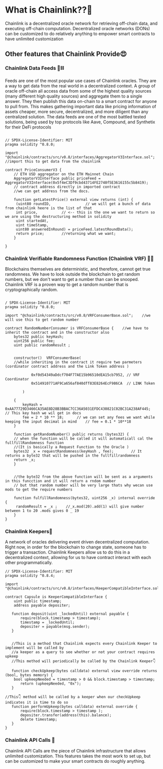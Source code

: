 # What is Chainlink??🤔
Chainlink is a decentralized oracle network for retrieving off-chain data, and executing 
off-chain computation. Decentralized oracle networks (DONs) can be customized to do relatively
anything to empower smart contracts to have unlimited customization

## Other features that Chainlink Provide😍

### Chainlink Data Feeds 🧧⛓

Feeds are one of the most popular use cases of Chainlink oracles.
They are a way to get data from the real world in a decentralized context.
A group of oracle off-chain all access data from some of the highest quality sources
(many different high quality sources) and aggregate them to a single answer. 
They then publish this data on-chain to a smart contract for anyone to pull from. This makes gathering important data like pricing
information of assets cheaper, more secure, decentralized, and more diligent than any centralized solution.
The data feeds are one of the most battled tested solutions, being used by top protocols like Aave, Compound, and Synthetix for their DeFi protocols

```solidity

// SPDX-License-Identifier: MIT
pragma solidity ^0.8.0;

import "@chainlink/contracts/src/v0.8/interfaces/AggregatorV3Interface.sol";  //import this to get data from the chainlink

contract PriceConsumerV3 {
    // ETH USD aggregator on the ETH Mainnet Chain
    AggregatorV3Interface public priceFeed = AggregatorV3Interface(0x5f4eC3Df9cbd43714FE2740f5E3616155c5b8419);
    // contract address directly in imported contract
    //we can get address from the docs.
    
    function getLatestPrice() external view returns (int) {
     (uint80 roundID,                // we will get a bunch of data from chainlink heere is the list of that
     int price,           // <-- this is the one we want to return so we are using the destructuring method in solidity
     uint startedAt,
     uint timeStamp,
     uint80 answeredInRound) = priceFeed.latestRoundData();
     return price;        //returning what we want;
    }
    
}
```

### Chainlink Verifiable Randomness Function (Chainlink VRF) 🎲🔮

Blockchains themselves are deterministic, and therefore, cannot get true randomness. We have to look outside the blockchain to get random numbers,
but we don't want to get a number than can be snooped. Chainlink VRF is a proven way to get a random number that is cryptographically random.

```solidity

/ SPDX-License-Identifier: MIT
pragma solidity ^0.8.0;

import "@chainlink/contracts/src/v0.8/VRFConsumerBase.sol";    //we will use this to get random number 

contract RandomNumberConsumer is VRFConsumerBase {    //we have to inherit the contract and in the constructor also
    bytes32 public keyHash;             
    uint256 public fee;
    uint public randomResult ;
    

    constructor()  VRFConsumerBase(  
    //while inheriting in the contract it require two parmeters (cordinator contract address and the Link Token address )
    
            0xf0d54349aDdcf704F77AE15b96510dEA15cb7952, // VRF Coordinator
            0x514910771AF9Ca656af840dff83E8264EcF986CA  // LINK Token
            
        ) 
        
    {
        keyHash = 0xAA77729D3466CA35AE8D28B3BBAC7CC36A5031EFDC430821C02BC31A238AF445;  // This key hash we wil get in docs
        fee = 2 * 10 ** 18;      // we can set any fees we want while keeping the input decimal in mind    // fee = 0.1 * 10**18
    }
    
    function getRandomNumber() public returns (bytes32) { 
    // when the function will be called it will automaticall cal the fullfillRandomness function
    //(It is basically a Request Function to the Oracle )
    bytes32 _x = requestRandomness(keyHash , fee);        // It returns a byte32 that will be pushed in the fullfillrandomness
    return _x;
    }
    
    
    //the byte32 from the above function will be sent as a arguments in this funcction and it will return a rndom number 
    // but that random number will be very large thats why wecan use mods to get the require numbers
    
    function fulfillRandomness(bytes32, uint256 _x) internal override {
     randomResult = _x ;    //_x.mod(20).add(1) will give number between 1 to 20 .mods gives 0 _ 19 
    }
}

```
### Chainlink Keepers🤠

 A network of oracles delivering event driven decentralized computation. Right now, in order for the blockchain to change state, someone has to trigger a transaction.
 Chainlink Keepers allow us to do this in a decentralized context, allowing for us to have contract interact with each other programmatically.
 
 ```solidity
 // SPDX-License-Identifier: MIT
pragma solidity ^0.8.4;

import "@chainlink/contracts/src/v0.8/interfaces/KeeperCompatibleInterface.sol";

contract Capsule is KeeperCompatibleInterface {   
     uint public timestamp;
     address payable depositer;

    function deposit(uint _lockedUntil) external payable {
        require(block.timestamp > timestamp);
        timestamp = _lockedUntil;
        depositer = payable(msg.sender);
    }


    //This is a method that Chainlink expects every Chainlink Keeper to implement will be called by
    //a keeper as a query to see whether or not your contract requires upkeep
    //This method will periodically be called by the Chainlink Keeper👇
    
    function checkUpkeep(bytes calldata) external view override returns (bool, bytes memory) {
     bool upkeepNeeded = timestamp > 0 && block.timestamp > timestamp;
        return (upkeepNeeded, "0x");
    }

//This👇 method will be called by a keeper when our checkUpkeep indicates it is time to do so
    function performUpkeep(bytes calldata) external override {
        require(block.timestamp > timestamp );
        depositer.transfer(address(this).balance);
        delete timestamp;
    }   
}
 ```
 ### Chainlink API Calls 🥶
 
  Chainlink API Calls are the piece of Chainlink infrastructure that allows unlimited customization. This features takes the most work to set up,
  but can be customized to make your smart contracts do roughly anything.
 
